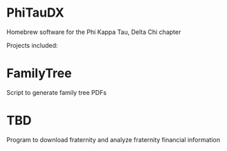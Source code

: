 PhiTauDX
========

Homebrew software for the Phi Kappa Tau, Delta Chi chapter

Projects included:

FamilyTree
==========
Script to generate family tree PDFs

TBD
===
Program to download fraternity and analyze fraternity financial information
